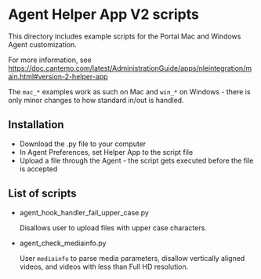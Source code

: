 # Agent Helper App V2 scripts

This directory includes example scripts for the Portal Mac and Windows Agent customization.

For more information, see 
https://doc.cantemo.com/latest/AdministrationGuide/apps/nleintegration/main.html#version-2-helper-app

The `mac_*` examples work as such on Mac and `win_*` on Windows - there is only minor changes to how
standard in/out is handled.

## Installation

* Download the .py file to your computer
* In Agent Preferences, set Helper App to the script file
* Upload a file through the Agent - the script gets executed before the file is accepted


## List of scripts

* agent_hook_handler_fail_upper_case.py

    Disallows user to upload files with upper case characters.

* agent_check_mediainfo.py
    
    User `mediainfo` to parse media parameters, disallow vertically aligned videos, and videos with less 
    than Full HD resolution.
    
